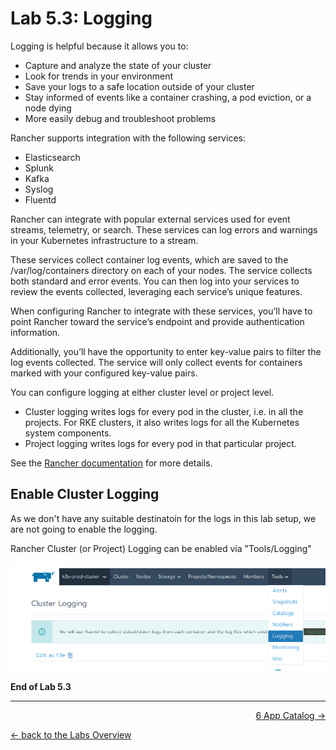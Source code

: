 # Lab 5.3: Logging

Logging is helpful because it allows you to:

* Capture and analyze the state of your cluster
* Look for trends in your environment
* Save your logs to a safe location outside of your cluster
* Stay informed of events like a container crashing, a pod eviction, or a node dying
* More easily debug and troubleshoot problems

Rancher supports integration with the following services:

* Elasticsearch
* Splunk
* Kafka
* Syslog
* Fluentd

Rancher can integrate with popular external services used for event streams, telemetry, or search. These services can log errors and warnings in your Kubernetes infrastructure to a stream.

These services collect container log events, which are saved to the /var/log/containers directory on each of your nodes. The service collects both standard and error events. You can then log into your services to review the events collected, leveraging each service’s unique features.

When configuring Rancher to integrate with these services, you’ll have to point Rancher toward the service’s endpoint and provide authentication information.

Additionally, you’ll have the opportunity to enter key-value pairs to filter the log events collected. The service will only collect events for containers marked with your configured key-value pairs.

You can configure logging at either cluster level or project level.

* Cluster logging writes logs for every pod in the cluster, i.e. in all the projects. For RKE clusters, it also writes logs for all the Kubernetes system components.
* Project logging writes logs for every pod in that particular project.


See the [Rancher documentation](https://rancher.com/docs/rancher/v2.x/en/cluster-admin/tools/logging/) for more details.

## Enable Cluster Logging

As we don't have any suitable destinatoin for the logs in this lab setup, we are not going to enable the logging.

Rancher Cluster (or Project) Logging can be enabled via "Tools/Logging"

![Rancher Logging](../resources/images/clusterlogging.png)


**End of Lab 5.3**

---

<p width="100px" align="right"><a href="60_appcatalog.md">6 App Catalog →</a></p>

[← back to the Labs Overview](../README.md)
